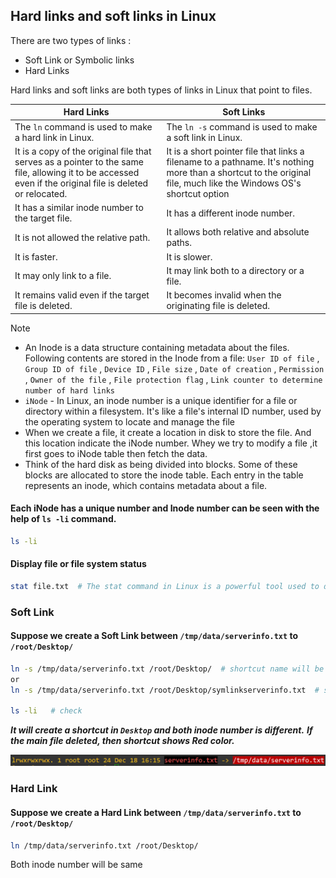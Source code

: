 ## Hard links and soft links in Linux

There are two types of links :

- Soft Link or Symbolic links
- Hard Links

Hard links and soft links are both types of links in Linux that point to files.

Hard Links | Soft Links
--- | --- |
The `ln` command is used to make a hard link in Linux. | The `ln -s` command is used to make a soft link in Linux.
It is a copy of the original file that serves as a pointer to the same file, allowing it to be accessed even if the original file is deleted or relocated. | It is a short pointer file that links a filename to a pathname. It's nothing more than a shortcut to the original file, much like the Windows OS's shortcut option
It has a similar inode number to the target file. | It has a different inode number.
It is not allowed the relative path. | It allows both relative and absolute paths.
It is faster. | It is slower.
It may only link to a file. | It may link both to a directory or a file.
It remains valid even if the target file is deleted. | It becomes invalid when the originating file is deleted.

> [!Note]
> - An Inode is a data structure containing metadata about the files. Following contents are stored in the Inode from a file: `User ID of file` , `Group ID of file` , `Device ID` , `File size` , `Date of creation` ,  `Permission` , `Owner of the file` , `File protection flag` , `Link counter to determine number of hard links`
> - `iNode` - In Linux, an inode number is a unique identifier for a file or directory within a filesystem. It's like a file's internal ID number, used by the operating system to locate and manage the file
> - When we create a file, it create a location in disk to store the file. And this location indicate the iNode number. Whey we try to modify a file ,it first goes to iNode table then fetch the data.
> - Think of the hard disk as being divided into blocks. Some of these blocks are allocated to store the inode table. Each entry in the table represents an inode, which contains metadata about a file.


#### Each iNode has a unique number and Inode number can be seen with the help of `ls -li` command.
```bash
ls -li
```

#### Display file or file system status
```bash
stat file.txt  # The stat command in Linux is a powerful tool used to display detailed information about a file or file system. It's like a file inspector, giving you a comprehensive report on various attributes.
```

### Soft Link

#### Suppose we create a Soft Link between `/tmp/data/serverinfo.txt` to `/root/Desktop/`

```bash
ln -s /tmp/data/serverinfo.txt /root/Desktop/  # shortcut name will be serverinfo.txt
or
ln -s /tmp/data/serverinfo.txt /root/Desktop/symlinkserverinfo.txt  # shortcut name will be symlinkserverinfo.txt

ls -li   # check
```
***It will create a shortcut in `Desktop` and both inode number is different.***
***If the main file deleted, then shortcut shows Red color.***

![image alt](https://github.com/mohimenulislam/Linux-Command-Line/blob/ff4bc7693ae87dfbd3f0536b16eaf178ee31994d/Img/soft_link_main_file_deleted.png)

### Hard Link

#### Suppose we create a Hard Link between `/tmp/data/serverinfo.txt` to `/root/Desktop/`
```bash
ln /tmp/data/serverinfo.txt /root/Desktop/
```
Both inode number will be same


